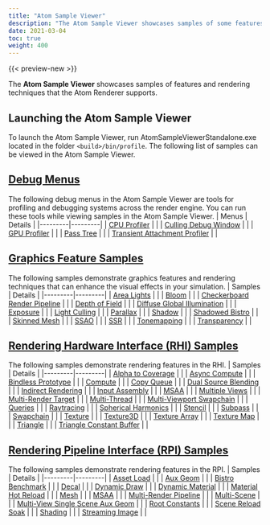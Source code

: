 ```yaml
---
title: "Atom Sample Viewer"
description: "The Atom Sample Viewer showcases samples of some features and rendering techniques capable in Atom."
date: 2021-03-04
toc: true
weight: 400
---  
```


{{< preview-new >}}

The **Atom Sample Viewer** showcases samples of features and rendering techniques that the Atom Renderer supports.

## Launching the Atom Sample Viewer
To launch the Atom Sample Viewer, run AtomSampleViewerStandalone.exe located in the folder `<build>/bin/profile`. The following list of samples can be viewed in the Atom Sample Viewer. 

## [Debug Menus](debug-menu-samples)
The following debug menus in the Atom Sample Viewer are tools for profiling and debugging systems across the render engine. You can run these tools while viewing samples in the Atom Sample Viewer.
| Menus | Details |
|---------|---------|
| [CPU Profiler](debug-menu-samples.md#cpu-profiler) |  |
| [Culling Debug Window](debug-menu-samples.md#culling-debug-window) |  |
| [GPU Profiler](debug-menu-samples.md#gpu-profiler) |  |
| [Pass Tree](debug-menu-samples.md#pass-tree) |  |
| [Transient Attachment Profiler](debug-menu-samples.md#transient-attachment-profiler) |  |


## [Graphics Feature Samples](graphics-feature-samples)
The following samples demonstrate graphics features and rendering techniques that can enhance the visual effects in your simulation.
| Samples | Details |
|---------|---------|
| [Area Lights](graphics-feature-samples.md#area-lights) |  |
| [Bloom](graphics-feature-samples.md#bloom) |  |
| [Checkerboard Render Pipeline](graphics-feature-samples.md#checkerboard-render-pipeline) |  |
| [Depth of Field](graphics-feature-samples.md#depth-of-field) |  |
| [Diffuse Global Illumination](graphics-feature-samples.md#diffuse-global-illumination) |  |
| [Exposure](graphics-feature-samples.md#exposure) |  |
| [Light Culling](graphics-feature-samples.md#light-culling) |  |
| [Parallax](graphics-feature-samples.md#parallax) |  |
| [Shadow](graphics-feature-samples.md#shadow) |  |
| [Shadowed Bistro](graphics-feature-samples.md#shadowed-bistro) |  |
| [Skinned Mesh](graphics-feature-samples.md#skinned-mesh) |  |
| [SSAO](graphics-feature-samples.md#ssao) |  |
| [SSR](graphics-feature-samples.md#ssr) |  |
| [Tonemapping](graphics-feature-samples.md#tonemapping) |  |
| [Transparency](graphics-feature-samples.md#transparency) |  |


## [Rendering Hardware Interface (RHI) Samples ](rhi-samples)
The following samples demonstrate rendering features in the RHI. 
| Samples | Details |
|---------|---------|
| [Alpha to Coverage](rhi-samples.md#alpha-to-coverage) |  |
| [Async Compute](rhi-samples.md#async-compute) |  |
| [Bindless Prototype](rhi-samples.md#bindless-prototype) |  |
| [Compute](rhi-samples.md#compute) |  |
| [Copy Queue](rhi-samples.md#copy-queue) |  |
| [Dual Source Blending](rhi-samples.md#dual-source-blending) |  |
| [Indirect Rendering](rhi-samples.md#indirect-rendering) |  |
| [Input Assembly](rhi-samples.md#input-assembly) |  |
| [MSAA](rhi-samples.md#msaa) |  |
| [Multiple Views](rhi-samples.md#multiple-views) |  |
| [Multi-Render Target](rhi-samples.md#multi-render-target) |  |
| [Multi-Thread](rhi-samples.md#multi-thread) |  |
| [Multi-Viewport Swapchain](rhi-samples.md#multi-viewport-swapchain) |  |
| [Queries](rhi-samples.md#queries) |  |
| [Raytracing](rhi-samples.md#raytracing) |  |
| [Spherical Harmonics](rhi-samples.md#spherical-harmonics) |  |
| [Stencil](rhi-samples.md#stencil) |  |
| [Subpass](rhi-samples.md#subpass) |  |
| [Swapchain](rhi-samples.md#swapchain) |  |
| [Texture](rhi-samples.md#texture) |  |
| [Texture3D](rhi-samples.md#texture3d) |  |
| [Texture Array](rhi-samples.md#texture-array) |  |
| [Texture Map](rhi-samples.md#texture-map) |  |
| [Triangle](rhi-samples.md#triangle) |  |
| [Triangle Constant Buffer](rhi-samples.md#triangle-constant-buffer) |  |


## [Rendering Pipeline Interface (RPI) Samples](rpi-samples)
The following samples demonstrate rendering features in the RPI. 
| Samples | Details |
|---------|---------|
| [Asset Load](rpi-samples.md#asset-load) |  |
| [Aux Geom](rpi-samples.md#aux-geom) |  |
| [Bistro Benchmark](rpi-samples.md#bistro-benchmark) |  |
| [Decal](rpi-samples.md#decal) |  |
| [Dynamic Draw](rpi-samples.md#dynamic-draw) |  |
| [Dynamic Material](rpi-samples.md#dynamic-material) |  |
| [Material Hot Reload](rpi-samples.md#material-hot-reload) |  |
| [Mesh](rpi-samples.md#mesh) |  |
| [MSAA](rpi-samples.md#msaa) |  |
| [Multi-Render Pipeline](rpi-samples.md#multi-render-pipeline) |  |
| [Multi-Scene](rpi-samples.md#multi-scene) |  |
| [Multi-View Single Scene Aux Geom](rpi-samples.md#multi-view) |  |
| [Root Constants](rpi-samples.md#root-constants) |  |
| [Scene Reload Soak](rpi-samples.md#scene-reload-soak) |  |
| [Shading](rpi-samples.md#shading) |  |
| [Streaming Image](rpi-samples.md#streaming-image) |  |
